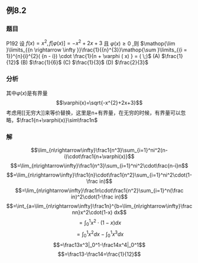 ## 例8.2
### 题目
P192 设 $f( x) = {x}^{2}, f\lbrack {\varphi ( x) }\rbrack = - {x}^{2} + {2x} + 3$ 且 $\varphi ( x) \geq 0$ ,则 $\mathop{\lim }\limits_{{n \rightarrow \infty }}\frac{1}{{n}^{3}}\mathop{\sum }\limits_{{i = 1}}^{n}{i}^{2}( {n - i}) \cdot \frac{1}{n + \varphi ( x) } = ( \;)$
(A) $\frac{1}{12}$ 
(B) $\frac{1}{6}$ 
(C) $\frac{1}{3}$ 
(D) $\frac{2}{3}$
### 分析
其中$\varphi(x)$是有界量
$$\varphi(x)=\sqrt{-x^{2}+2x+3}$$
考虑用[[无穷大]]来等价替换，这里是n+有界量，在无穷的时候，有界量可以忽略，$\frac1{n+\varphi(x)}\sim\frac1n$
### 解
$$\lim_{n\rightarrow\infty}\frac1{n^3}\sum_{i=1}^ni^2(n-i)\cdot\frac1{n+\varphi(x)}$$
$$=\lim_{n\rightarrow\infty}\frac1{n^3}\sum_{i=1}^ni^2\cdot\frac{n-i}n$$
$$=\lim_{n\rightarrow\infty}\frac1{n}\cdot\frac1{n^2}\sum_{i=1}^ni^2\cdot(1-\frac in)$$
$$=\lim_{n\rightarrow\infty}\frac1n\cdot\frac1{n^2}\sum_{i=1}^n(\frac in)^2\cdot(1-\frac in)$$
$$=\int_{a=\lim_{n\rightarrow\infty}\frac1n}^{b=\lim_{n\rightarrow\infty}\frac nn}x^2\cdot(1-x) dx$$
$$=\int_0^1x^2\cdot(1-x)dx$$
$$=\int_0^1x^2dx-\int_0^1x^3dx$$
$$=\frac13x^3|_0^1-\frac14x^4|_0^1$$
$$=\frac13-\frac14=\frac{1}{12}$$

